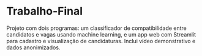 # Trabalho-Final
Projeto com dois programas: um classificador de compatibilidade entre candidatos e vagas usando machine learning, e um app web com Streamlit para cadastro e visualização de candidaturas. Inclui vídeo demonstrativo e dados anonimizados.
